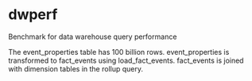 dwperf
======

Benchmark for data warehouse query performance

The event_properties table has 100 billion rows.
event_properties is transformed to fact_events using load_fact_events.
fact_events is joined with dimension tables in the rollup query.
